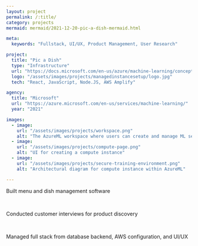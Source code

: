 ```yaml
---
layout: project
permalink: /:title/
category: projects
mermaid: mermaid/2021-12-20-pic-a-dish-mermaid.html

meta:
  keywords: "Fullstack, UI/UX, Product Management, User Research"

project:
  title: "Pic a Dish"
  type: "Infrastructure"
  url: "https://docs.microsoft.com/en-us/azure/machine-learning/concept-compute-instance"
  logo: "/assets/images/projects/managedinstancesetup/logo.jpg"
  tech: "React, JavaScript, Node.JS, AWS Amplify"

agency:
  title: "Microsoft"
  url: "https://azure.microsoft.com/en-us/services/machine-learning/"
  year: "2021"

images:
  - image:
    url: "/assets/images/projects/workspace.png"
    alt: "The AzureML workspace where users can create and manage ML services"
  - image:
    url: "/assets/images/projects/compute-page.png"
    alt: "UI for creating a compute instance"
  - image:
    url: "/assets/images/projects/secure-training-environment.png"
    alt: "Architectural diagram for compute instance within AzureML"

---
```


<p class="text">Built menu and dish management software</p>
<br />
<p class="text">Conducted customer interviews for product discovery</p>
<br />
<p class="text">Managed full stack from database backend, AWS configuration, and UI/UX</p>